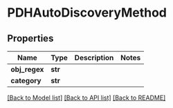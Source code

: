 # PDHAutoDiscoveryMethod

## Properties
Name | Type | Description | Notes
------------ | ------------- | ------------- | -------------
**obj_regex** | **str** |  | 
**category** | **str** |  | 

[[Back to Model list]](../README.md#documentation-for-models) [[Back to API list]](../README.md#documentation-for-api-endpoints) [[Back to README]](../README.md)

